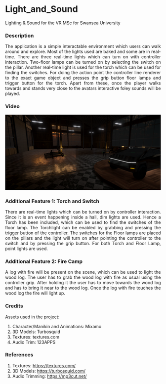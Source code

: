 # Light_and_Sound
 Lighting & Sound for the VR MSc for Swansea University
### Description
<p align="justify">
The application is a simple interactable environment which users can walk around and explore. Most of the lights used are baked and some are in real-time. There are three real-time lights which can turn on with controller interaction. Two-floor lamps can be turned on by selecting the switch on the pillar. Another real-time light is used for the torch which can be used for finding the switches. For doing the action point the controller line renderer to the exact game object and presses the grip button floor lamps and trigger button for the torch. Apart from these, once the player walks towards and stands very close to the avatars interactive foley sounds will be played.

### Video
  
  [<img src="https://github.com/2239356Benadict/Assignment1/blob/main/VideoThumpLandS.png" width="1000" height="" />](https://youtu.be/2QHu6nOh_5U)
 
### Additional Feature 1: Torch and Switch
<p align="justify">
There are real-time lights which can be turned on by controller interaction. Since it is an event happening inside a hall, dim lights are used. Hence a Torch has been included, which can be used to find the switches of the floor lamp. The Torchlight can be enabled by grabbing and pressing the trigger button of the controller. The switches for the Floor lamps are placed on the pillars and the light will turn on after pointing the controller to the switch and by pressing the grip button. For both Torch and Floor Lamp, point lights are used.  

### Additional Feature 2: Fire Camp
<p align="justify">
A log with fire will be present on the scene, which can be used to light the wood log. The user has to grab the wood log with fire as usual using the controller grip. After holding it the user has to move towards the wood log and has to bring it near to the wood log. Once the log with fire touches the wood log the fire will light up. 

### Credits
Assets used in the project:
1.	Character/Manikin and Animations: Mixamo
2.	3D Models: Turbosquid
3.	Textures: textures.com
4. Audio Trim: 123APPS

### References
1.	Textures: https://textures.com/
2.	3D Models: https://turbosquid.com/
3. Audio Trimming: https://mp3cut.net/ 
